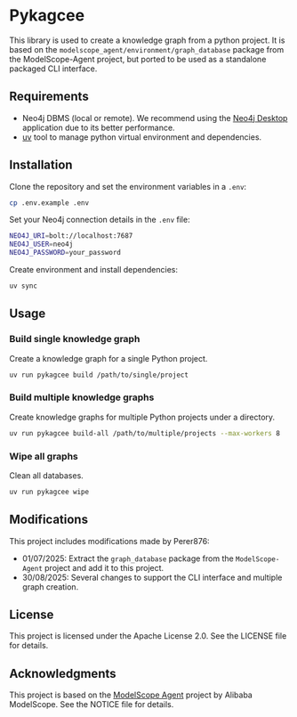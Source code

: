 # Pykagcee

This library is used to create a knowledge graph from a python project. 
It is based on the `modelscope_agent/environment/graph_database` package from the ModelScope-Agent project,
but ported to be used as a standalone packaged CLI interface.

## Requirements

- Neo4j DBMS (local or remote). We recommend using the [Neo4j Desktop](https://neo4j.com/download/) application due to its better performance.
- [uv](https://docs.astral.sh/uv/getting-started/installation/) tool to manage python virtual environment and dependencies.

## Installation

Clone the repository and set the environment variables in a `.env`:

```bash
cp .env.example .env
```

Set your Neo4j connection details in the `.env` file:

```bash
NEO4J_URI=bolt://localhost:7687
NEO4J_USER=neo4j
NEO4J_PASSWORD=your_password
```

Create environment and install dependencies:

```bash
uv sync
```

## Usage

### Build single knowledge graph

Create a knowledge graph for a single Python project.

```bash
uv run pykagcee build /path/to/single/project
```

### Build multiple knowledge graphs

Create knowledge graphs for multiple Python projects under a directory.

```bash
uv run pykagcee build-all /path/to/multiple/projects --max-workers 8
```

### Wipe all graphs
    
Clean all databases.

```bash
uv run pykagcee wipe
```

## Modifications

This project includes modifications made by Perer876:

- 01/07/2025: Extract the `graph_database` package from the `ModelScope-Agent` project and add it to this project.
- 30/08/2025: Several changes to support the CLI interface and multiple graph creation.

## License

This project is licensed under the Apache License 2.0. See the LICENSE file for details.

## Acknowledgments

This project is based on the [ModelScope Agent](https://github.com/modelscope/modelscope-agent) project by Alibaba ModelScope. See the NOTICE file for details.
